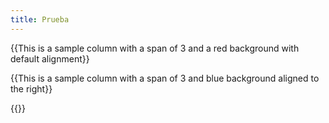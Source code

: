 ```yaml
---
title: Prueba
---
```

{{<column span="3" color="#ff0000" align="undefined">T﻿his is a sample column with a span of 3 and a red background with default alignment</column>}}

{{<column span="3" color="#00ffff" align="right">T﻿his is a sample column with a span of 3 and blue background aligned to the right</column>}}

{{<divider-title text="This is a Divider Title">}}